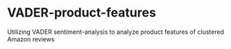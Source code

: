 # VADER-product-features
Utilizing VADER sentiment-analysis to analyze product features of clustered Amazon reviews
